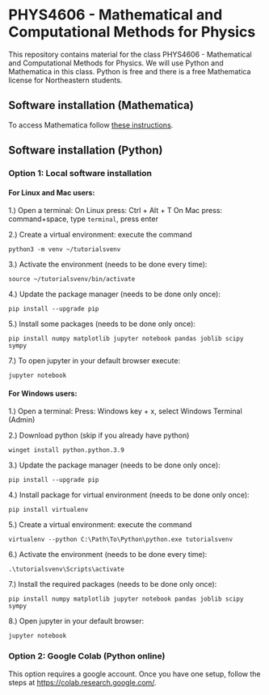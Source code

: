 # PHYS4606 - Mathematical and Computational Methods for Physics
This repository contains material for the class PHYS4606 - Mathematical and Computational Methods for Physics. We will use Python and Mathematica in this class. Python is free and there is a free Mathematica license for Northeastern students.

## Software installation (Mathematica)
To access Mathematica follow <a href="https://service.northeastern.edu/tech?id=kb_article_view&sysparm_article=KB0012562&sys_kb_id=ff8b3ef6874771d43b170e96cebb3518&spa=1" target="_blank">these instructions</a>.

## Software installation (Python)

### Option 1: Local software installation

#### For Linux and Mac users:
1.) Open a terminal:
  On Linux press: Ctrl + Alt + T
  On Mac press: command+space, type ``terminal``, press enter
  
2.) Create a virtual environment: execute the command

```python3 -m venv ~/tutorialsvenv```

3.) Activate the environment (needs to be done every time):

```source ~/tutorialsvenv/bin/activate```

4.) Update the package manager (needs to be done only once):

```pip install --upgrade pip```

5.) Install some packages (needs to be done only once):

```pip install numpy matplotlib jupyter notebook pandas joblib scipy sympy```

7.) To open jupyter in your default browser execute:

```jupyter notebook```

#### For Windows users:
1.) Open a terminal: Press: Windows key + x, select Windows Terminal (Admin)

2.) Download python (skip if you already have python)

```winget install python.python.3.9```

3.) Update the package manager (needs to be done only once):

```pip install --upgrade pip```

4.) Install package for virtual environment (needs to be done only once):

```pip install virtualenv```

5.) Create a virtual environment: execute the command

```virtualenv --python C:\Path\To\Python\python.exe tutorialsvenv```

6.) Activate the environment (needs to be done every time):

```.\tutorialsvenv\Scripts\activate```

7.) Install the required packages (needs to be done only once):

```pip install numpy matplotlib jupyter notebook pandas joblib scipy sympy```

8.) Open jupyter in your default browser:

```jupyter notebook```

### Option 2: Google Colab (Python online)
This option requires a google account. Once you have one setup, follow the steps at <a href="https://colab.research.google.com/" target="_blank">https://colab.research.google.com/</a>.



